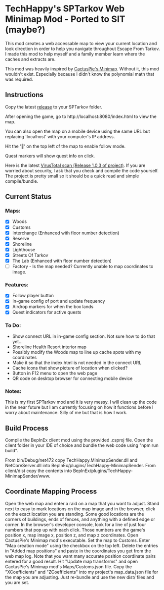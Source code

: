 ﻿# TechHappy's SPTarkov Web Minimap Mod - Ported to SIT (maybe?)

This mod creates a web accessable map to view your current location and look direction in order to help you navigate throughout Escape From Tarkov. I made this mod to help myself and a family member learn where the caches and extracts are.

This mod was heavily inspired by [CactusPie's Minimap](https://github.com/CactusPie/SPT-Minimap). Without it, this mod wouldn't exist. Especially because I didn't know the polynomial math that was required.

## Instructions
Copy the latest [release](https://github.com/NNThomasL/SPTarkovWebMinimap/releases) to your SPTarkov folder.

After opening the game, go to http://localhost:8080/index.html to view the map.

You can also open the map on a mobile device using the same URL but replacing 'localhost' with your computer's IP address.

Hit the '🧭' on the top left of the map to enable follow mode.

Quest markers will show quest info on click.

Here is the latest [VirusTotal scan (Release 1.0.3 of project)](https://www.virustotal.com/gui/file/ed1f80d208c53e1b4911f02423336c5b247b54396464697c90e2b9e90e26e087?nocache=1). If you are worried about security, I ask that you check and compile the code yourself. The project is pretty small so it should be a quick read and simple compile/bundle.



## Current Status

### Maps:
- [x] Woods
- [x] Customs
- [x] Interchange (Enhanced with floor number detection)
- [x] Reserve
- [x] Shoreline
- [x] Lighthouse
- [x] Streets Of Tarkov
- [x] The Lab (Enhanced with floor number detection)
- [ ] Factory - Is the map needed? Currently unable to map coordinates to image.

### Features:
- [x] Follow player button
- [x] In-game config of port and update frequency
- [x] Airdrop markers for when the box lands
- [x] Quest indicators for active quests

### To Do:
- Show connect URL in in-game config section. Not sure how to do that yet...
- Shoreline Health Resort interior map
- Possibly modify the Woods map to line up cache spots with my coordinates
- Make it so that the index.html is not needed in the connect URL
- Cache icons that show picture of location when clicked?
- Button in F12 menu to open the web page
- QR code on desktop browser for connecting mobile device

### Notes:
This is my first SPTarkov mod and it is very messy. I will clean up the code in the near future but I am currently focusing on how it functions before I worry about maintenance. Silly of me but that is how I work.

## Build Process

Compile the BepInEx client mod using the provided .csproj file. Open the client folder in your IDE of choice and bundle the web code using "npm run build".

From bin/Debug/net472 copy TechHappy.MinimapSender.dll and NetCoreServer.dll into BepInEx/plugins/TechHappy-MinimapSender.
From client/dist copy the contents into BepInEx/plugins/TechHappy-MinimapSender/www.

## Coordinate Mapping Process

Open the web map and enter a raid on a map that you want to adjust. Stand next to easy to mark locations on the map image and in the browser, click on the exact location you are standing. Some good locations are the corners of buildings, ends of fences, and anything with a defined edge or corner.
In the browser's developer console, look for a line of just four numbers that pop up with each click. Those numbers are the game's position x, map image x, position z, and map z coordinates.
Open CactusPie's Minimap mod's executable. Set the map to Customs. 
Enter "Map creation mode" using the checkbox on the top left. Delete the entries in "Added map positions" and paste in the coordinates you get from the web map log. 
Note that you want many accurate position coordinate pairs entered for a good result. 
Hit "Update map transforms" and open CactusPie's Minimap mod's Maps/Customs.json file. 
Copy the "XCoefficients" and "ZCoefficients" into my project's map_data.json file for the map you are adjusting. 
Just re-bundle and use the new dist/ files and you are set.

